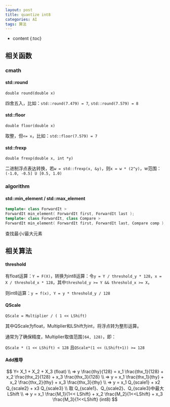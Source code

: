 ```yaml
---
layout: post
title: quantize int8
categories: AI
tags: 算法
---
```


* content
{:toc}
## 相关函数

### cmath

#### std::round

`double round(double x)`

四舍五入，比如：`std::round(7.479) = 7`, `std::round(7.579) = 8`

#### std::floor

`double floor(double x)`

取整，但`<= x`，比如：`std::floor(7.579) = 7`

#### std::frexp

`double frexp(double x, int *y)`

二进制浮点表达转换，若`w = std::frexp(x, &y)`，则`x = w * (2^y)`，w范围：`(-1.0, -0.5] U [0.5, 1.0)`

### algorithm

#### std::min_element / std::max_element

```c++
template< class ForwardIt > 
ForwardIt min_element( ForwardIt first, ForwardIt last );
template< class ForwardIt, class Compare >
ForwardIt min_element( ForwardIt first, ForwardIt last, Compare comp );
```

查找最小/最大元素

## 相关算法

#### threshold

有float运算：`Y = F(X)`，转换为int8运算：令`y = Y / threshold_y * 128`，`x = X / threshold_x * 128`，其中`threshold_y >= Y && threshold_x >= X`，

则int8运算：`y = f(x), Y = y * threshold_y / 128`

#### QScale

`QScale = Multiplier / ( 1 << LShift)`

其中QScale为float，Multiplier和LShift为int，将浮点转为整形运算。

通常为了确保精度，Multiplier取值范围`[64, 128)`，即：

`QScale * (1 << LShift) < 128` 且`QScale*(1 << (LShift+1)) >= 128`

#### Add推导

$$
Y= X_1 + X_2 + X_3 (float) \\
=> y \frac{thy}{128} = x_1 \frac{thx_1}{128} + x_2 \frac{thx_2}{128} + x_3 \frac{thx_3}{128} \\
=> y = x_1 \frac{thx_1}{thy} + x_2 \frac{thx_2}{thy} + x_3 \frac{thx_3}{thy} \\
=> y = x_1 Q_{scale1} + x2 Q_{scale2} + x3 Q_{scale3} \\
取 Q_{scale1}、Q_{scale2}、Q_{scale3}中最大LShift \\
=> y = x_1 \frac{M_1}{1<< LShift} + x_2 \frac{M_2}{1<<LShift} + x_3 \frac{M_3}{1<<LShift} (int8)
$$

